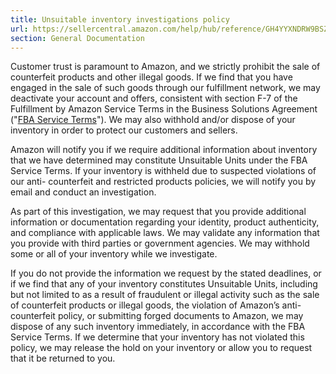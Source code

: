 ```yaml
---
title: Unsuitable inventory investigations policy
url: https://sellercentral.amazon.com/help/hub/reference/GH4YYXNDRW9BSZEN
section: General Documentation
---
```


Customer trust is paramount to Amazon, and we strictly prohibit the sale of
counterfeit products and other illegal goods. If we find that you have engaged
in the sale of such goods through our fulfillment network, we may deactivate
your account and offers, consistent with section F-7 of the Fulfillment by
Amazon Service Terms in the Business Solutions Agreement ("[FBA Service
Terms](/gp/help/G1791)"). We may also withhold and/or dispose of your
inventory in order to protect our customers and sellers.

Amazon will notify you if we require additional information about inventory
that we have determined may constitute Unsuitable Units under the FBA Service
Terms. If your inventory is withheld due to suspected violations of our anti-
counterfeit and restricted products policies, we will notify you by email and
conduct an investigation.

As part of this investigation, we may request that you provide additional
information or documentation regarding your identity, product authenticity,
and compliance with applicable laws. We may validate any information that you
provide with third parties or government agencies. We may withhold some or all
of your inventory while we investigate.

If you do not provide the information we request by the stated deadlines, or
if we find that any of your inventory constitutes Unsuitable Units, including
but not limited to as a result of fraudulent or illegal activity such as the
sale of counterfeit products or illegal goods, the violation of Amazon’s anti-
counterfeit policy, or submitting forged documents to Amazon, we may dispose
of any such inventory immediately, in accordance with the FBA Service Terms.
If we determine that your inventory has not violated this policy, we may
release the hold on your inventory or allow you to request that it be returned
to you.

